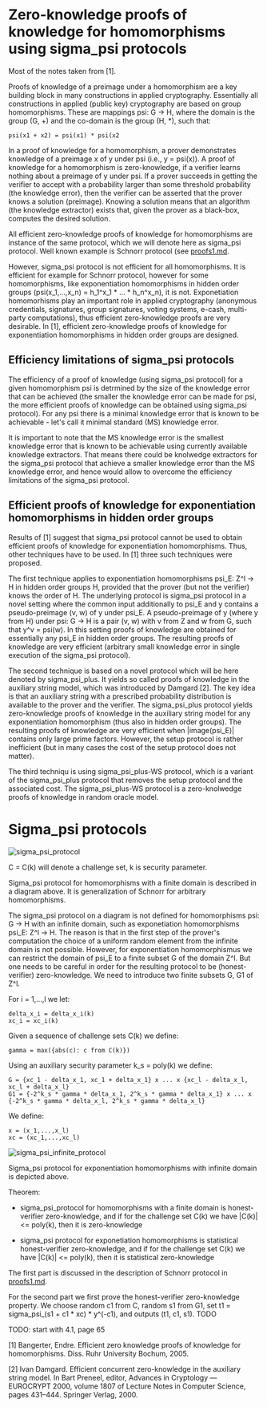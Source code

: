 # Zero-knowledge proofs of knowledge for homomorphisms using sigma_psi protocols

Most of the notes taken from [1].

Proofs of knowledge of a preimage under a homomorphism are a key building block in many constructions in applied cryptography. Essentially all constructions in applied (public key) cryptography are based on group homomorphisms. These are mappings psi: G -> H, where the domain is the group (G, +) and the co-domain is the group (H, *), such that:

```
psi(x1 + x2) = psi(x1) * psi(x2
```

In a proof of knowledge for a homomorphism, a prover demonstrates knowledge of a preimage x of y under psi (i.e., y = psi(x)). A proof of knowledge for a homomorphism is zero-knowledge, if a verifier learns nothing about a preimage of y under psi. If a prover succeeds in getting the verifier to accept with a probability larger than some threshold probability (the knowledge error), then the verifier can be asserted that the prover knows a solution (preimage). Knowing a solution means that an algorithm (the knowledge extractor) exists that, given the prover as a black-box, computes the desired solution.

All efficient zero-knowledge proofs of knowledge for homomorphisms are instance of the same protocol, which we will denote here as sigma_psi protocol. Well known example is Schnorr protocol (see [proofs1.md](https://github.com/miha-stopar/crypto-notes/blob/master/proofs1.md).

However, sigma_psi protocol is not efficient for all homomorphisms. It is efficient for example for Schnorr protocol, however for some homomorphisms, like exponentiation homomorphisms in hidden order groups (psi(x_1,...,x_n) = h_1^x_1 * ... * h_n^x_n), it is not. Exponetiation homomorhisms play an important role in applied cryptography (anonymous credentials, signatures, group signatures, voting systems, e-cash, multi-party computations), thus efficient zero-knowledge proofs are very desirable. In [1], efficient zero-knowledge proofs of knowledge for exponentiation homomorphisms in hidden order groups are designed.

## Efficiency limitations of sigma_psi protocols

The efficiency of a proof of knowledge (using sigma_psi protocol) for a given homomorphism psi is detrmined by the size of the knowledge error that can be achieved (the smaller the knowledge error can be made for psi, the more efficient proofs of knowledge can be obtained using sigma_psi protocol). For any psi there is a minimal knowledge error that is known to be achievable - let's call it minimal standard (MS) knowledge error.

It is important to note that the MS knowledge error is the smallest knowledge error that is known to be achievable using currently available knowledge extractors. That means there could be knolwedge extractors for the sigma_psi protocol that achieve a smaller knowledge error than the MS knowledge error, and hence would allow to overcome the efficiency limitations of the sigma_psi protocol.

## Efficient proofs of knowledge for exponentiation homomorphisms in hidden order groups

Results of [1] suggest that sigma_psi protocol cannot be used to obtain efficient proofs of knowledge for exponentiation homomorphisms. Thus, other techniques have to be used. In [1] three such techniques were proposed.

The first technique applies to exponentiation homomorphisms psi_E: Z^l -> H in hidden order groups H, provided that the prover (but not the verifier) knows the order of H. The underlying protocol is sigma_psi protocol in a novel setting where the common input additionally to psi_E and y contains a pseudo-preimage (v, w) of y under psi_E. A pseudo-preimage of y (where y from H) under psi: G -> H is a pair (v, w) with v from Z and w from G, such that y^v = psi(w). In this setting proofs of knowledge are obtained for essentially any psi_E in hidden order groups. The resulting proofs of knowledge are very efficient (arbitrary small knowledge error in single execution of the sigma_psi protocol).

The second technique is based on a novel protocol which will be here denoted by sigma_psi_plus. It yields so called proofs of knowledge in the auxiliary string model, which was introduced by Damgard [2]. The key idea is that an auxiliary string with a prescribed probability distribution is available to the prover and the verifier. The sigma_psi_plus protocol yields zero-knowledge proofs of knowledge in the auxiliary string model for any exponentiation homomorphism (thus also in hidden order groups). The resulting proofs of knowledge are very efficient when |image(psi_E)| contains only large prime factors. However, the setup protocol is rather inefficient (but in many cases the cost of the setup protocol does not matter).

The third techniqu is using sigma_psi_plus-WS protocol, which is a variant of the sigma_psi_plus protocol that removes the setup protocol and the associated cost. The sigma_psi_plus-WS protocol is a zero-knolwedge proofs of knowledge in random oracle model.

# Sigma_psi protocols

![sigma_psi_protocol](https://raw.github.com/miha-stopar/crypto-notes/master/img/sigma_psi_protocol.png)

C = C(k) will denote a challenge set, k is security parameter.

Sigma_psi protocol for homomorphisms with a finite domain is described in a diagram above. It is generalization of Schnorr for arbitrary homomorphisms.

The sigma_psi protocol on a diagram is not defined for homomorphisms psi: G -> H with an infinite domain, such as exponetiation homomorphisms psi_E: Z^l -> H. The reason is that in the first step of the prover's computation the choice of a uniform random element from the infinite domain is not possible. However, for exponentiation homomorphismus we can restrict the domain of psi_E to a finite subset G of the domain Z^l. But one needs to be careful in order for the resulting protocol to be (honest-verifier) zero-knowledge. We need to introduce two finite subsets G, G1 of Z^l.

For i = 1,...,l we let:

```
delta_x_i = delta_x_i(k)
xc_i = xc_i(k)
```

Given a sequence of challenge sets C(k) we define:

```
gamma = max({abs(c): c from C(k)})
```

Using an auxiliary security parameter k_s = poly(k) we define:

```
G = {xc_1 - delta_x_1, xc_1 + delta_x_1} x ... x {xc_l - delta_x_l, xc_l + delta_x_l}
G1 = {-2^k_s * gamma * delta_x_1, 2^k_s * gamma * delta_x_1} x ... x {-2^k_s * gamma * delta_x_l, 2^k_s * gamma * delta_x_l}
```

We define:

```
x = (x_1,...,x_l)
xc = (xc_1,...,xc_l)
```

![sigma_psi_infinite_protocol](https://raw.github.com/miha-stopar/crypto-notes/master/img/sigma_psi_infinite_protocol.png)

Sigma_psi protocol for exponentiation homomorphisms with infinite domain is depicted above.

Theorem:

* sigma_psi_protocol for homomorphisms with a finite domain is honest-verifier zero-knowledge, and if for the challenge set C(k) we have |C(k)| <= poly(k), then it is zero-knowledge

* sigma_psi protocol for exponetiation homomorphisms is statistical honest-verifier zero-knowledge, and if for the challenge set C(k) we have |C(k)| <= poly(k), then it is statistical zero-knowledge

The first part is discussed in the description of Schnorr protocol in [proofs1.md](https://github.com/miha-stopar/crypto-notes/blob/master/proofs1.md).

For the second part we first prove the honest-verifier zero-knowledge property. We choose random c1 from C, random s1 from G1, set t1 = sigma_psi_(s1 + c1 * xc) * y^(-c1), and outputs (t1, c1, s1). TODO






TODO: start with 4.1, page 65




[1] Bangerter, Endre. Efficient zero knowledge proofs of knowledge for homomorphisms. Diss. Ruhr University Bochum, 2005.

[2] Ivan Damgard. Efficient concurrent zero-knowledge in the auxiliary string model. In Bart Preneel, editor, Advances in Cryptology — EUROCRYPT 2000, volume 1807 of Lecture Notes in Computer Science, pages 431–444. Springer Verlag, 2000.

